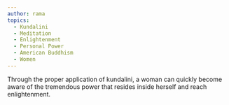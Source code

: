 ```yaml
---
author: rama
topics:
  - Kundalini
  - Meditation
  - Enlightenment
  - Personal Power
  - American Buddhism
  - Women
---
```


Through the proper application of kundalini, a woman can quickly become aware of the tremendous power that resides inside herself and reach enlightenment.
